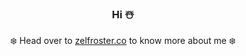 <!-- ZELFROSTER's README -->
<!-- <img src="./assets/gif/zelfroster-github-banner.gif"> -->
<h3 align="center">Hi ☃️ </h3>
<p align="center">❄️ Head over to <a href="https://zelfroster.co" target="_blank">zelfroster.co</a> to know more about me ❄️</p>

<!-- Old Cheesy Profile --
<code>❄️ $ whoami</code>

<p align="center">
    A developer in development.
</p>

<code align="center">❄️ $ cat skillset</code>

<p align="center">
    <img src="./assets/svg/html5.svg" alt="html5">
    <img src="./assets/svg/css3.svg" alt="css3">
    <img src="./assets/svg/javascript.svg" alt="javascript">
    <img src="./assets/svg/typescript.svg" alt="typescript">
    <img src="./assets/svg/tailwindcss.svg" alt="tailwindcss">
    <img src="./assets/svg/react.svg" alt="react">
    <img src="./assets/svg/nextjs.svg" alt="nextjs">
    <img src="./assets/svg/gatsby.svg" alt="gatsby">
    <img src="./assets/svg/graphql.svg" alt="graphql">
    <img src="./assets/svg/firebase.svg" alt="firebase">
    <img src="./assets/svg/figma.svg" alt="figma">
    <img src="./assets/svg/git.svg" alt="git">
    <img src="./assets/svg/github.svg" alt="github">
    <img src="./assets/svg/vim.svg" alt="vim">
    <img src="./assets/svg/archlinux.svg" alt="archlinux">
</p>

<code style="margin-bottom: 0px">❄️ $ ping zelfroster</code>
<p align="center">
    <a href="mailto:sumitkumarsoni123@gmail.com">
        <img src="./assets/svg/gmail.svg" alt="gmail">
    </a>
    <a href="https://twitter.com/zelfroster">
        <img src="./assets/svg/twitter.svg" alt="twitter">
    </a>
    <a href="https://discord.com/users/403350472636891156">
        <img src="./assets/svg/discord.svg" alt="discord">
    </a>
</p>

<p align="center">
    <img src="./rainbow-superthin.gif">
</p>

If you like this then consider giving a star to this repo

![-----------------------------------------------------](https://raw.githubusercontent.com/andreasbm/readme/master/assets/lines/rainbow.png)

-- Old Cheesy Profile -->
